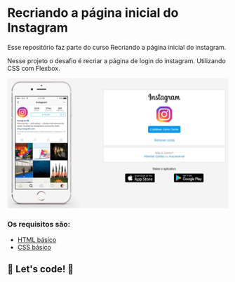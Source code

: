 # Recriando a página inicial do Instagram

Esse repositório faz parte do curso Recriando a página inicial do instagram. 

Nesse projeto o desafio é recriar a página de login do instagram. Utilizando CSS com Flexbox.



![demo](https://github.com/DavidAlmeidaDesigner/recriando-landing-instagram/blob/master/img/demo.jpg)



### Os requisitos são:

* [HTML básico](https://www.w3schools.com/html/)
* [CSS básico](https://developer.mozilla.org/pt-BR/docs/Web/CSS)

## 🚀 Let's code! 🚀
